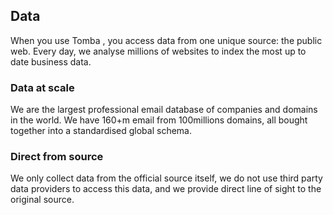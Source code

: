 ## Data

When you use Tomba , you access data from one unique source: the public web. Every day, we analyse millions of websites to index the most up to date business data.

### Data at scale

We are the largest professional email database of companies and domains in the world. We have 160+m email from 100millions domains, all bought together into a standardised global schema.

### Direct from source

We only collect data from the official source itself, we do not use third party data providers to access this data, and we provide direct line of sight to the original source.
